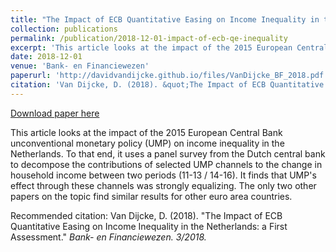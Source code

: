 ```yaml
---
title: "The Impact of ECB Quantitative Easing on Income Inequality in the Netherlands: a First Assessment"
collection: publications
permalink: /publication/2018-12-01-impact-of-ecb-qe-inequality
excerpt: 'This article looks at the impact of the 2015 European Central Bank unconventional monetary policy (UMP) on income inequality in the Netherlands. To that end, it uses a panel survey from the Dutch central bank to decompose the contributions of selected UMP channels to the change in household income between two periods (11-13 / 14-16). It finds that UMP&apos;s effect through these channels was strongly equalizing. The only two other papers on the topic find similar results for other euro area countries.'
date: 2018-12-01
venue: 'Bank- en Financiewezen'
paperurl: 'http://davidvandijcke.github.io/files/VanDijcke_BF_2018.pdf'
citation: 'Van Dijcke, D. (2018). &quot;The Impact of ECB Quantitative Easing on Income Inequality in the Netherlands: a First Assessment.&quot;  <i>Bank- en Financiewezen<i>. 3/2018. '
---
```


<a href='http://davidvandijcke.github.io/files/VanDijcke_BF_2018.pdf'>Download paper here</a>

This article looks at the impact of the 2015 European Central Bank unconventional monetary policy (UMP) on income inequality in the Netherlands. To that end, it uses a panel survey from the Dutch central bank to decompose the contributions of selected UMP channels to the change in household income between two periods (11-13 / 14-16). It finds that UMP&apos;s effect through these channels was strongly equalizing. The only two other papers on the topic find similar results for other euro area countries.

Recommended citation: Van Dijcke, D. (2018). "The Impact of ECB Quantitative Easing on Income Inequality in the Netherlands: a First Assessment."  <i>Bank- en Financiewezen<i>. 3/2018. 